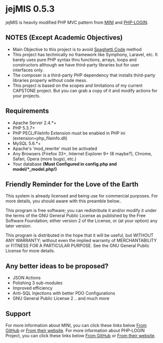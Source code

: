 # jejMIS 0.5.3

jejMIS is heavily modified PHP MVC pattern from [MINI](http://www.php-mini.com) and [PHP-LOGIN](http://www.php-login.net/).

## NOTES (Except Academic Objectives)

- Main Objective to this project is to avoid [Spaghetti Code](https://en.wikipedia.org/wiki/Spaghetti_code) method
- This project has technically no framework like Symphony, Laravel, etc.
  It barely uses pure PHP syntax thru functions, arrays, loops and constructors although we have third-party libraries but for user interfaces only.
- The composer is a third-party PHP dependency that installs third-party libraries properly without code mess.
- This project is based on the scopes and limitations of my current CAPSTONE project. But you can grab a copy of it and modify actions for your projects.

## Requirements

- Apache Server 2.4.*+
- PHP 5.3.7+
- PHP PECL/FileInfo Extension must be enabled in PHP ini (extension=php_fileinfo.dll)
- MySQL 5.6.*+
- Apache's 'mod_rewrite' must be activated
- Any Browsers (Firefox 33+, Internet Explorer 9+ (8 maybe?), Chrome, Safari, Opera (more bugs), etc.)
- Your database **(Must Configured in config.php and model/*_model.php!)**

## Friendly Reminder for the Love of the Earth

This system is already licensed and being use for commercial purposes.
For more details, you should aware with this preamble below..

This program is free software; you can redistribute it and/or modify it under
the terms of the GNU General Public License as published by the Free Software
Foundation; either version 2 of the License, or (at your option) any later version.

This program is distributed in the hope that it will be useful, but WITHOUT ANY
WARRANTY; without even the implied warranty of MERCHANTABILITY or FITNESS FOR A
PARTICULAR PURPOSE. See the GNU General Public License for more details.

## Any better ideas to be proposed?

- JSON Actions
- Polishing 3 sub-modules
- Improved efficiency
- Anti-SQL Injections with better PDO Configurations
- GNU General Public License 2
.. and much more

## Support

For more information about MINI, you can click these links below
[From GitHub](https://www.github.com/panique/mini) or [From their website](http://www.php-mini.com/).
For more information about PHP-LOGIN Project, you can click these links below
[From GitHub](https://www.github.com/panique/huge) or [From their website](http://www.php-login.net/).